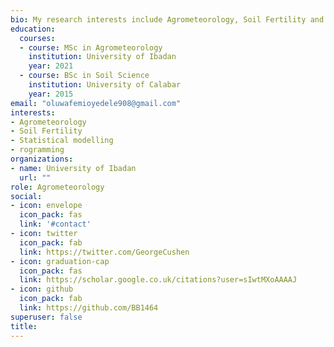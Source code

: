 ```yaml
---
bio: My research interests include Agrometeorology, Soil Fertility and Machine Learning with Tidymodel
education:
  courses:
  - course: MSc in Agrometeorology
    institution: University of Ibadan
    year: 2021
  - course: BSc in Soil Science
    institution: University of Calabar
    year: 2015
email: "oluwafemioyedele908@gmail.com"
interests:
- Agrometeorology
- Soil Fertility
- Statistical modelling
- rogramming
organizations:
- name: University of Ibadan
  url: ""
role: Agrometeorology
social:
- icon: envelope
  icon_pack: fas
  link: '#contact'
- icon: twitter
  icon_pack: fab
  link: https://twitter.com/GeorgeCushen
- icon: graduation-cap
  icon_pack: fas
  link: https://scholar.google.co.uk/citations?user=sIwtMXoAAAAJ
- icon: github
  icon_pack: fab
  link: https://github.com/BB1464
superuser: false
title: 
---
```


